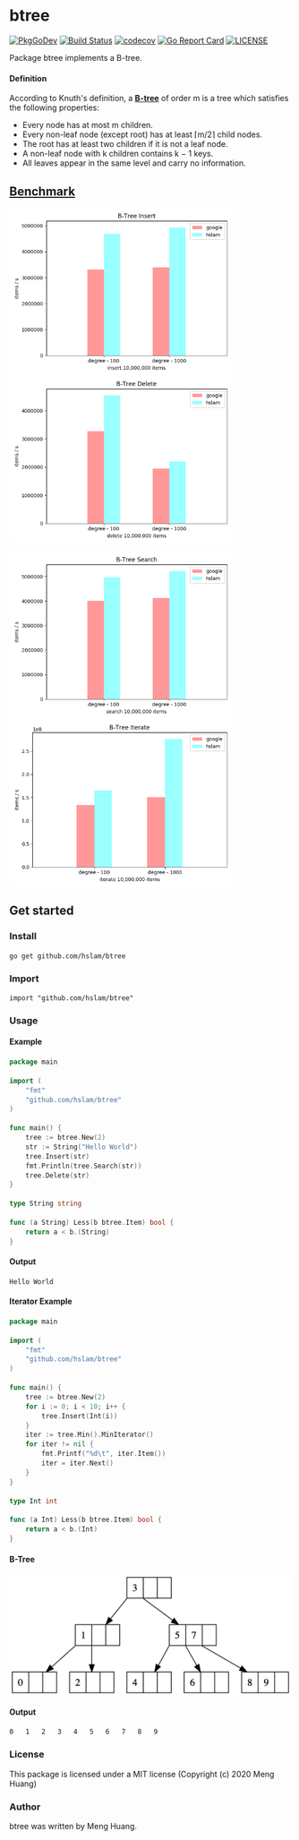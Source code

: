 # btree
[![PkgGoDev](https://pkg.go.dev/badge/github.com/hslam/btree)](https://pkg.go.dev/github.com/hslam/btree)
[![Build Status](https://travis-ci.org/hslam/btree.svg?branch=master)](https://travis-ci.org/hslam/btree)
[![codecov](https://codecov.io/gh/hslam/btree/branch/master/graph/badge.svg)](https://codecov.io/gh/hslam/btree)
[![Go Report Card](https://goreportcard.com/badge/github.com/hslam/btree)](https://goreportcard.com/report/github.com/hslam/btree)
[![LICENSE](https://img.shields.io/github/license/hslam/btree.svg?style=flat-square)](https://github.com/hslam/btree/blob/master/LICENSE)

Package btree implements a B-tree.

#### Definition
According to Knuth's definition, a **[B-tree](https://en.wikipedia.org/wiki/B-tree "B-tree")** of order m is a tree which satisfies the following properties:
* Every node has at most m children.
* Every non-leaf node (except root) has at least ⌈m/2⌉ child nodes.
* The root has at least two children if it is not a leaf node.
* A non-leaf node with k children contains k − 1 keys.
* All leaves appear in the same level and carry no information.

## [Benchmark](http://github.com/hslam/btree-benchmark "btree-benchmark")

<img src="https://raw.githubusercontent.com/hslam/btree/master/btree-insert.png" width = "400" height = "300" alt="insert" align=center><img src="https://raw.githubusercontent.com/hslam/btree/master/btree-delete.png" width = "400" height = "300" alt="delete" align=center>

<img src="https://raw.githubusercontent.com/hslam/btree/master/btree-search.png" width = "400" height = "300" alt="search" align=center><img src="https://raw.githubusercontent.com/hslam/btree/master/btree-iterate.png" width = "400" height = "300" alt="iterate" align=center>


## Get started

### Install
```
go get github.com/hslam/btree
```
### Import
```
import "github.com/hslam/btree"
```
### Usage
#### Example
```go
package main

import (
	"fmt"
	"github.com/hslam/btree"
)

func main() {
	tree := btree.New(2)
	str := String("Hello World")
	tree.Insert(str)
	fmt.Println(tree.Search(str))
	tree.Delete(str)
}

type String string

func (a String) Less(b btree.Item) bool {
	return a < b.(String)
}
```

#### Output
```
Hello World
```

#### Iterator Example
```go
package main

import (
	"fmt"
	"github.com/hslam/btree"
)

func main() {
	tree := btree.New(2)
	for i := 0; i < 10; i++ {
		tree.Insert(Int(i))
	}
	iter := tree.Min().MinIterator()
	for iter != nil {
		fmt.Printf("%d\t", iter.Item())
		iter = iter.Next()
	}
}

type Int int

func (a Int) Less(b btree.Item) bool {
	return a < b.(Int)
}
```
#### B-Tree
<img src="https://raw.githubusercontent.com/hslam/btree/master/btree.png" alt="btree" align=center>

#### Output
```
0	1	2	3	4	5	6	7	8	9
```

### License
This package is licensed under a MIT license (Copyright (c) 2020 Meng Huang)

### Author
btree was written by Meng Huang.


